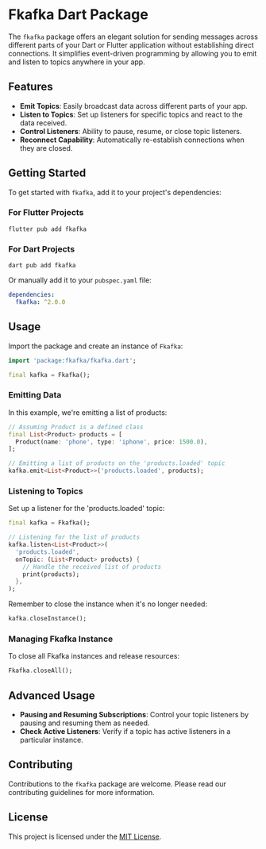 # Fkafka Dart Package

The `fkafka` package offers an elegant solution for sending messages across different parts of your Dart or Flutter application without establishing direct connections. It simplifies event-driven programming by allowing you to emit and listen to topics anywhere in your app.

## Features

- **Emit Topics**: Easily broadcast data across different parts of your app.
- **Listen to Topics**: Set up listeners for specific topics and react to the data received.
- **Control Listeners**: Ability to pause, resume, or close topic listeners.
- **Reconnect Capability**: Automatically re-establish connections when they are closed.

## Getting Started

To get started with `fkafka`, add it to your project's dependencies:

### For Flutter Projects
```console
flutter pub add fkafka
```

### For Dart Projects
```console
dart pub add fkafka
```

Or manually add it to your `pubspec.yaml` file:

```yaml
dependencies:
  fkafka: ^2.0.0
```

## Usage

Import the package and create an instance of `Fkafka`:

```dart
import 'package:fkafka/fkafka.dart';

final kafka = Fkafka();
```

### Emitting Data

In this example, we're emitting a list of products:

```dart
// Assuming Product is a defined class
final List<Product> products = [
  Product(name: 'phone', type: 'iphone', price: 1500.0),
];

// Emitting a list of products on the 'products.loaded' topic
kafka.emit<List<Product>>('products.loaded', products);
```

### Listening to Topics

Set up a listener for the 'products.loaded' topic:

```dart
final kafka = Fkafka();

// Listening for the list of products
kafka.listen<List<Product>>(
  'products.loaded',
  onTopic: (List<Product> products) {
    // Handle the received list of products
    print(products);
  },
);
```

Remember to close the instance when it's no longer needed:

```dart
kafka.closeInstance();
```

### Managing Fkafka Instance

To close all Fkafka instances and release resources:

```dart
Fkafka.closeAll();
```

## Advanced Usage

- **Pausing and Resuming Subscriptions**: Control your topic listeners by pausing and resuming them as needed.
- **Check Active Listeners**: Verify if a topic has active listeners in a particular instance.

## Contributing

Contributions to the `fkafka` package are welcome. Please read our contributing guidelines for more information.

## License

This project is licensed under the [MIT License](LICENSE).
